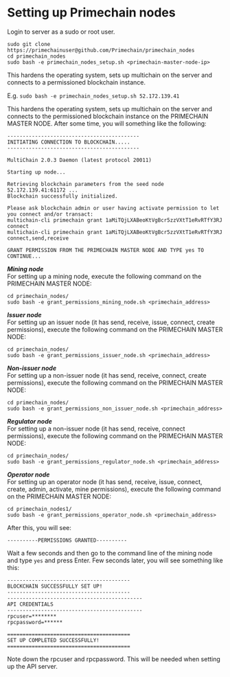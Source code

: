 # Setting up Primechain nodes

Login to server as a sudo or root user.
```
sudo git clone https://primechainuser@github.com/Primechain/primechain_nodes
cd primechain_nodes
sudo bash -e primechain_nodes_setup.sh <primechain-master-node-ip>
```
This hardens the operating system, sets up multichain on the server and connects to a permissioned blockchain instance.

E.g. ```sudo bash -e primechain_nodes_setup.sh 52.172.139.41```

This hardens the operating system, sets up multichain on the server and connects to the permissioned blockchain instance on the PRIMECHAIN MASTER NODE. After some time, you will something like the following:

```
-------------------------------------------
INITIATING CONNECTION TO BLOCKCHAIN.....
-------------------------------------------

MultiChain 2.0.3 Daemon (latest protocol 20011)

Starting up node...

Retrieving blockchain parameters from the seed node 52.172.139.41:61172 ...
Blockchain successfully initialized.

Please ask blockchain admin or user having activate permission to let you connect and/or transact:
multichain-cli primechain grant 1aMiTQjLXABeoKtVgBcr5zzVXtT1eRvRTfY3RJ connect
multichain-cli primechain grant 1aMiTQjLXABeoKtVgBcr5zzVXtT1eRvRTfY3RJ connect,send,receive

GRANT PERMISSION FROM THE PRIMECHAIN MASTER NODE AND TYPE yes TO CONTINUE...
```
***Mining node***   
For setting up a mining node, execute the following command on the PRIMECHAIN MASTER NODE:
```
cd primechain_nodes/
sudo bash -e grant_permissions_mining_node.sh <primechain_address>
```

***Issuer node***   
For setting up an issuer node (it has send, receive, issue, connect, create permissions), execute the following command on the PRIMECHAIN MASTER NODE:
```
cd primechain_nodes/
sudo bash -e grant_permissions_issuer_node.sh <primechain_address>
```

***Non-issuer node***   
For setting up a non-issuer node (it has send, receive, connect, create permissions), execute the following command on the PRIMECHAIN MASTER NODE:
```
cd primechain_nodes/
sudo bash -e grant_permissions_non_issuer_node.sh <primechain_address>
```

***Regulator node***   
For setting up a non-issuer node (it has send, receive, connect permissions), execute the following command on the PRIMECHAIN MASTER NODE:
```
cd primechain_nodes/
sudo bash -e grant_permissions_regulator_node.sh <primechain_address>
```
***Operator node***   
For setting up an operator node (it has send, receive, issue, connect, create, admin, activate, mine permissions), execute the following command on the PRIMECHAIN MASTER NODE:
```
cd primechain_nodes1/
sudo bash -e grant_permissions_operator_node.sh <primechain_address>
```

After this, you will see: 
```
----------PERMISSIONS GRANTED----------
```
Wait a few seconds and then go to the command line of the mining node and type ```yes``` and press Enter.
Few seconds later, you will see something like this:
```
----------------------------------------
BLOCKCHAIN SUCCESSFULLY SET UP!
----------------------------------------
--------------------------------------------
API CREDENTIALS
--------------------------------------------
rpcuser=********
rpcpassword=******

========================================
SET UP COMPLETED SUCCESSFULLY!
========================================
```
Note down the rpcuser and rpcpassword. This will be needed when setting up the API server.

